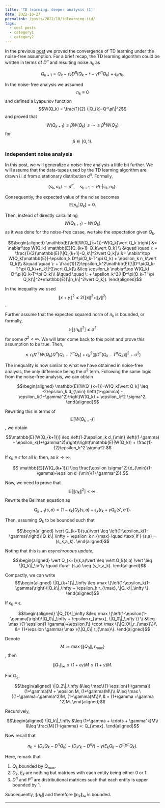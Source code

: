 ```yaml
---
title: 'TD learning: deeper analysis (1)'
date: 2022-10-27
permalink: /posts/2022/10/tdlearning-iid/
tags:
  - cool posts
  - category1
  - category2
---
```


In the previous [post](https://mnjnsng.github.io/posts/2022/10/tdlearning-noisefree/) we proved the convergence of TD learning under the noise-free assumption. For a brief recap, the TD learning algorithm could be written in terms of $D^\pi$ and resulting noise $n_k$ as

$$ Q_{k+1} = Q_k -\epsilon_k D^\pi(Q_k-\bar{r}-\gamma P^\pi Q_k) + \epsilon_k n_k.$$

In the noise-free analysis we assumed $$n_k\equiv 0$$ and defined a Lyapunov function $$W(Q_k) = \frac{1}{2} \|Q_{k}-Q^\pi\|^2$$ and proved that $$W(Q_{k+1})\leq \beta W(Q_k) \leq \cdots \leq \beta^k W(Q_0)$$ for $$\beta \in [0,1).$$

### Independent noise analysis

In this post, we will generalize a noise-free analysis a little bit further. We will assume that the data-tupes used by the TD learning algorithm are drawn i.i.d from a stationary distribution $d^\pi$. Formally,

$$(s_k,a_k)\sim d^\pi, \quad s_{k+1}\sim P(\cdot \vert s_k,a_k).$$

Consequently, the expected value of the noise becomes $$\mathbb{E}[n_k\vert Q_k] = 0.$$

Then, instead of directly calculating $$W(Q_{k+1})-W(Q_{k})$$ as it was done for the noise-free casae, we take the expectation given $Q_k$.

$$\begin{aligned}
\mathbb{E}\left[W(Q_{k+1})-W(Q_k)\vert Q_k \right] &= \nabla^\top W(Q_k) \mathbb{E}[Q_{k+1}-Q_k\vert Q_k] \\
&\quad \quad \: + \frac{1}{2}\mathbb{E}[\|Q_{k+1}-Q_k\|^2\vert Q_k]\\
&= \nabla^\top W(Q_k)\mathbb{E}[-\epsilon_k D^\pi(Q_k-T^\pi Q_k) + \epsilon_k n_k\vert Q_k]\\
&\quad \quad \: + \frac{1}{2}\epsilon_k^2\mathbb{E}[\|D^\pi(Q_k-T^\pi Q_k)+n_k\|^2\vert Q_k]\\
&\leq \epsilon_k \nabla^\top W(Q_k) D^\pi(Q_k-T^\pi Q_k)\\
&\quad \quad \: + \epsilon_k^2(\|D^\pi(Q_k-T^\pi Q_k)\|^2+\mathbb{E}[\|n_k\|^2\vert Q_k]).
\end{aligned}$$

In the inequality we used $$\| x+y \|^2 \leq 2( \| x \|^2+ \|y\|^2)$$.

Further assume that the expected squared norm of $n_k$ is bounded, or formally, $$\mathbb{E}[\|n_k\|^2] \leq \sigma^2$$ for some $\sigma^2 < \infty$. We will later come back to this point and prove this assumption to be true. Then,

$$\leq \epsilon_k \nabla^\top W(Q_k) D^\pi(Q_k-T^\pi Q_k) + \epsilon_k^2(\|D^\pi(Q_k-T^\pi Q_k)\|^2+\sigma^2) $$

The inequality is now similar to what we have obtained in noise-free analysis, the only difference being the $\sigma^2$ term. Following the same logic from the noise-free analysis, we can obtain

$$\begin{aligned}
\mathbb{E}[W(Q_{k+1})-W(Q_k)\vert Q_k] \leq -2\epsilon_k d_{\min} \left((1-\gamma) - \epsilon_k(1+\gamma^2)\right)W(Q_k) + \epsilon_k^2 \sigma^2.
\end{aligned}$$

Rewriting this in terms of $$\mathbb{E}[W(Q_{k+1})]$$, we obtain

$$\mathbb{E}[W(Q_{k+1})] \leq \left(1-2\epsilon_k d_{\min} \left((1-\gamma) - \epsilon_k(1+\gamma^2)\right)\right)\mathbb{E}[W(Q_k)] + \frac{1}{2}\epsilon_k^2 \sigma^2.$$

If $\epsilon_k \equiv \epsilon$ for all $k$, then, as $k\rightarrow \infty$,

$$ \mathbb{E}[W(Q_{k+1})] \leq \frac{\epsilon \sigma^2}{d_{\min}(1-\gamma)-\epsilon d_{\min}(1+\gamma^2)}.$$

Now, we need to prove that $$\mathbb{E}[\|n_k\|^2] < \infty.$$ Rewrite the Bellman equation as

$$ Q_{k+1}(s,a) = (1-\epsilon_k) Q_k(s,a) +\epsilon_k (r_k + \gamma Q_k(s',a')).$$

Then, assuming $Q_k$ to be bounded such that

$$\begin{aligned}
\vert Q_{k+1}(s,a)\vert \leq \left(1-\epsilon_k(1-\gamma)\right)\|Q_k\|_\infty + \epsilon_k r_{\max} \quad \text{ if } (s,a) = (s_k,a_k).
\end{aligned}$$

Noting that this is an *asynchronous update*,

$$\begin{aligned}
\vert Q_{k+1}(s,a)\vert \leq \vert Q_k(s,a) \vert \leq \|Q_k\|_\infty \quad \forall (s,a) \neq (s_k,a_k).
\end{aligned}$$

Compactly, we can write
$$\begin{aligned}
\|Q_{k+1}\|_\infty \leq \max \{\left(1-\epsilon_k(1-\gamma)\right)\|Q_k\|_\infty + \epsilon_k r_{\max}, \|Q_k\|_\infty \}.
\end{aligned}$$

If $\epsilon_k\equiv \epsilon$,

$$\begin{aligned}
\|Q_{1}\|_\infty &\leq \max \{\left(1-\epsilon(1-\gamma)\right)\|Q_0\|_\infty + \epsilon r_{\max}, \|Q_0\|_\infty \} \\
&\leq \max \{1-\epsilon(1-\gamma)+\epsilon,1\} \cdot \max \{\|Q_0\|,r_{\max}\}\\
&= (1+\epsilon \gamma) \max \{\|Q_0\|,r_{\max}\}.
\end{aligned}$$

Denote $$M:= \max \{\|Q_0\|,r_{\max}\}$$, then

$$\|Q_{1}\|_\infty \leq (1+\epsilon \gamma)M \leq (1+\gamma) M.$$

For $Q_2,$

$$\begin{aligned}
\|Q_2\|_\infty &\leq \max\{(1-\epsilon(1-\gamma))(1+\gamma)M + \epsilon M, (1+\gamma)M\}\\
&\leq \max \{(1+\gamma+\gamma^2)M, (1+\gamma)M\}\\
& = (1+\gamma +\gamma ^2)M.
\end{aligned}$$

Recursively,

$$\begin{aligned}
\|Q_k\|_\infty &\leq (1+\gamma + \cdots + \gamma^k)M\\
&\leq \frac{M}{1-\gamma} =: Q_{\max}.
\end{aligned}$$

Now recall that

$$ n_k = (D_k Q_k-D^\pi Q_k)-(D_kr_k-D^\pi\bar{r})-\gamma(E_kQ_k-D^\pi P^\pi Q_k).$$

Here, remark that

1. $Q_k$ bounded by $Q_{\max}$.
2. $D_k$, $E_k$ are nothing but matrices with each entity being either $0$ or $1$.
3. $D^\pi$ and $P^\pi$ are distributional matrices such that each entity is upper bounded by $1$.

Subsequently, $\|n_k\|$  and therefore $\|n_k\|_\infty$ is bounded.

------
